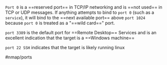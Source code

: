 `Port 0` is a ==reserved port== in TCP/IP networking and is ==not used== in TCP or UDP messages. If anything attempts to bind to `port 0` (such as a `service`), it will bind to the ==next available port== above `port 1024` because `port 0` is treated as a "==wild card==" port.

`port 3389` is the default port for ==Remote Desktop== Services and is an excellent indication that the target is a ==Windows machine==

`port 22 SSH` indicates that the target is likely running linux


#nmap/ports
